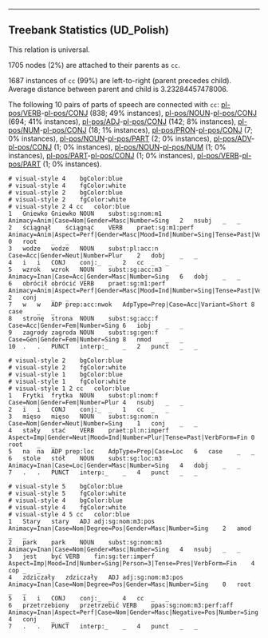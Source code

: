 

--------------------------------------------------------------------------------

## Treebank Statistics (UD_Polish)

This relation is universal.

1705 nodes (2%) are attached to their parents as `cc`.

1687 instances of `cc` (99%) are left-to-right (parent precedes child).
Average distance between parent and child is 3.23284457478006.

The following 10 pairs of parts of speech are connected with `cc`: [pl-pos/VERB]()-[pl-pos/CONJ]() (838; 49% instances), [pl-pos/NOUN]()-[pl-pos/CONJ]() (694; 41% instances), [pl-pos/ADJ]()-[pl-pos/CONJ]() (142; 8% instances), [pl-pos/NUM]()-[pl-pos/CONJ]() (18; 1% instances), [pl-pos/PRON]()-[pl-pos/CONJ]() (7; 0% instances), [pl-pos/NOUN]()-[pl-pos/PART]() (2; 0% instances), [pl-pos/ADV]()-[pl-pos/CONJ]() (1; 0% instances), [pl-pos/NOUN]()-[pl-pos/NUM]() (1; 0% instances), [pl-pos/PART]()-[pl-pos/CONJ]() (1; 0% instances), [pl-pos/VERB]()-[pl-pos/PART]() (1; 0% instances).


~~~ conllu
# visual-style 4	bgColor:blue
# visual-style 4	fgColor:white
# visual-style 2	bgColor:blue
# visual-style 2	fgColor:white
# visual-style 2 4 cc	color:blue
1	Gniewko	Gniewko	NOUN	subst:sg:nom:m1	Animacy=Anim|Case=Nom|Gender=Masc|Number=Sing	2	nsubj	_	_
2	ściągnął	ściągnąć	VERB	praet:sg:m1:perf	Animacy=Anim|Aspect=Perf|Gender=Masc|Mood=Ind|Number=Sing|Tense=Past|VerbForm=Fin	0	root	_	_
3	wodze	wodze	NOUN	subst:pl:acc:n	Case=Acc|Gender=Neut|Number=Plur	2	dobj	_	_
4	i	i	CONJ	conj:_	_	2	cc	_	_
5	wzrok	wzrok	NOUN	subst:sg:acc:m3	Animacy=Inan|Case=Acc|Gender=Masc|Number=Sing	6	dobj	_	_
6	obrócił	obrócić	VERB	praet:sg:m1:perf	Animacy=Anim|Aspect=Perf|Gender=Masc|Mood=Ind|Number=Sing|Tense=Past|VerbForm=Fin	2	conj	_	_
7	w	w	ADP	prep:acc:nwok	AdpType=Prep|Case=Acc|Variant=Short	8	case	_	_
8	stronę	strona	NOUN	subst:sg:acc:f	Case=Acc|Gender=Fem|Number=Sing	6	iobj	_	_
9	zagrody	zagroda	NOUN	subst:sg:gen:f	Case=Gen|Gender=Fem|Number=Sing	8	nmod	_	_
10	.	.	PUNCT	interp:_	_	2	punct	_	_

~~~


~~~ conllu
# visual-style 2	bgColor:blue
# visual-style 2	fgColor:white
# visual-style 1	bgColor:blue
# visual-style 1	fgColor:white
# visual-style 1 2 cc	color:blue
1	Frytki	frytka	NOUN	subst:pl:nom:f	Case=Nom|Gender=Fem|Number=Plur	4	nsubj	_	_
2	i	i	CONJ	conj:_	_	1	cc	_	_
3	mięso	mięso	NOUN	subst:sg:nom:n	Case=Nom|Gender=Neut|Number=Sing	1	conj	_	_
4	stały	stać	VERB	praet:pl:n:imperf	Aspect=Imp|Gender=Neut|Mood=Ind|Number=Plur|Tense=Past|VerbForm=Fin	0	root	_	_
5	na	na	ADP	prep:loc	AdpType=Prep|Case=Loc	6	case	_	_
6	stole	stół	NOUN	subst:sg:loc:m3	Animacy=Inan|Case=Loc|Gender=Masc|Number=Sing	4	dobj	_	_
7	.	.	PUNCT	interp:_	_	4	punct	_	_

~~~


~~~ conllu
# visual-style 5	bgColor:blue
# visual-style 5	fgColor:white
# visual-style 4	bgColor:blue
# visual-style 4	fgColor:white
# visual-style 4 5 cc	color:blue
1	Stary	stary	ADJ	adj:sg:nom:m3:pos	Animacy=Inan|Case=Nom|Degree=Pos|Gender=Masc|Number=Sing	2	amod	_	_
2	park	park	NOUN	subst:sg:nom:m3	Animacy=Inan|Case=Nom|Gender=Masc|Number=Sing	4	nsubj	_	_
3	jest	być	VERB	fin:sg:ter:imperf	Aspect=Imp|Mood=Ind|Number=Sing|Person=3|Tense=Pres|VerbForm=Fin	4	cop	_	_
4	zdziczały	zdziczały	ADJ	adj:sg:nom:m3:pos	Animacy=Inan|Case=Nom|Degree=Pos|Gender=Masc|Number=Sing	0	root	_	_
5	i	i	CONJ	conj:_	_	4	cc	_	_
6	przetrzebiony	przetrzebić	VERB	ppas:sg:nom:m3:perf:aff	Animacy=Inan|Aspect=Perf|Case=Nom|Gender=Masc|Negative=Pos|Number=Sing|VerbForm=Part|Voice=Pass	4	conj	_	_
7	.	.	PUNCT	interp:_	_	4	punct	_	_

~~~


